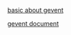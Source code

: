 [basic about gevent](./basic_about_gevent.md)

[gevent document](http://www.gevent.org/contents.html)